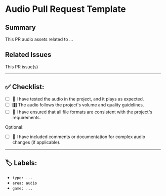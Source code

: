 # Audio Pull Request Template

## Summary
<!-- 
INSTRUCTIONS:
- Briefly describe the purpose of this pull request. 
-->
This PR <!-- adds|modifies|removes --> audio assets related to ... <!-- Briefly explain what audio files are being changed and why. -->

## Related Issues
<!-- 
INSTRUCTIONS:
- Mention related issue numbers here.
- Example: "Fixes #123, Closes #456."
-->
This PR <!-- fixes|closes|addresses --> issue(s) <!-- (e.g., Fixes #123, Closes #456) -->

---

## ✅ Checklist:

  - [ ] 🎵 I have tested the audio in the project, and it plays as expected.
  - [ ] 🎛️ The audio follows the project's volume and quality guidelines.
  - [ ] 📝 I have ensured that all file formats are consistent with the project's requirements.

Optional:
  - [ ] 💬 I have included comments or documentation for complex audio changes (if applicable).

---

## 🏷️ Labels:
<!-- 
INSTRUCTIONS:
- Add labels to describe the purpose of this PR.
- Examples:
  - **Type**: 
    - `type: enhancement` – For adding new audio assets.
    - `type: update` – For modifying existing audio files.
  - **Area**: 
    - `area: audio` – For music, sound effects, or other audio-related changes.
-->
  - `type: ...` 
  - `area: audio` 
  - `game: ...`
